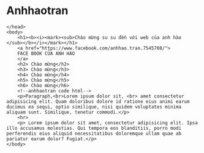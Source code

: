 # Anhhaotran
<!DOCTYPE html>
<html>
    <head>
    
    </head>
    <body>
        <h1><b><i><mark><sub>Chào mừng su su đến với web của anh hào </sub></b></i></mark></h1>
        <a href="https://www.facebook.com/anhhao.tran.7545708/">
        FACE BOOK CỦA ANH HÀO
        </a>
        <h2> Chào mừng</h2>
        <h3> Chào mừng</h3>
        <h4> Chào mừng</h4>
        <h5> Chào mừng</h5>
        <h6> Chào mừng</h6>
        <!--anhhaotran code html-->
        <p>Paragraph,<br>Lorem ipsum dolor sit, <br> amet consectetur adipisicing elit. Quam doloribus dolore id ratione eius animi earum ducimus ea sequi, optio similique, nisi quidem voluptates minima aliquam sunt. Similique, tenetur commodi.</p>
        <hr>
        <p> Lorem ipsum dolor sit amet, consectetur adipisicing elit. Ipsa illo accusamus molestias. Qui tempora eos blanditiis, porro modi perferendis eius aliquid necessitatibus doloremque ullam quae ab pariatur earum dolor? Fugiat.</p>
    </body>
</html
